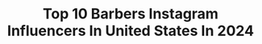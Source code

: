 ---
title: Top 10 Barbers Instagram Influencers In United States In 2024
description: >-
  Find top barbers Instagram influencers in United States in 2024. Most popular hashtags: #barber #haircut #menshair #fade.
platform: Instagram
hits: 1132
text_top: See the most popular Instagram accounts on inBeat.
text_bottom: Our platform aggregates 1132 Instagram influencers like this in United States for you to pitch.
profiles:
  - username: "robtheoriginal"
    fullname: >-
      Rob The Original
    bio: >-
      📍Los Angeles 💈 @original_barberstudio 🏆 @losangelesbarberfest 🍜 @ezbachi Business inquiries: Robtheoriginalmgmt@gmail.com
    location: "United States"
    followers: 1787407
    engagement: 512
    commentsToLikes: 0.036750
    id: ck0ty8n6vlxff0i19rqli3dz0
    verified: true
    hashtags: "#pesopluma, #robtheoriginal, #suedeart, #barber"
  - username: "queen_rockabilly"
    fullname: >-
      Winnipeg Barber 🇨🇦
    bio: >-
      barber at @goodfortunebarbers YouTube channel ⤵️
    location: "United States"
    followers: 59186
    engagement: 736
    commentsToLikes: 0.013396
    id: ck5hcemjmho5v0i11kbnp8m76
    verified: false
    hashtags: "#hairdresser, #barberworld, #barbershopconnect, #videotutorial"
  - username: "matsy__"
    fullname: >-
      Matthew Larkin
    bio: >-
      🇮🇪Irish tattoo artist @legendarytattoostudio ▪️ @barber_dts ▪️ @eternalink ▪️ @tatsoul ▪️ @yayofamilia ▪️ @criticaltattoosupply
    location: "United States"
    followers: 103671
    engagement: 1337
    commentsToLikes: 0.030925
    id: ck0vy4we229750i197orfl6xw
    verified: false
    hashtags: "#chestpiece, #besttattoos, #videogametattoo, #tattoo"
  - username: "_nicolerenae"
    fullname: >-
      𝒩𝒾𝒸𝑜𝓁𝑒 𝑅𝑒𝓃𝒶𝑒💈 ✪
    bio: >-
      •Owner of @ascensiondynasty 💙💛 •Arizona Barber💈 •@Babyliss4Barbers Educator✈️🌍 •@nopalinda_ Co-Owner🌱 APPT ONLY ⬇️
    location: "United States"
    followers: 164181
    engagement: 348
    commentsToLikes: 0.038217
    id: ck5zt8twfzyew0i1401rrajh0
    verified: false
    hashtags: "#tucsonbarber, #arizona, #barberology, #tucsonbarbers"
  - username: "titan_barber"
    fullname: >-
      John Carmona
    bio: >-
      WAHL ⛓️ STMNT Co. owner @barber.theory “Expression through image” ™️ 📍 Denver Colorado
    location: "United States"
    followers: 110519
    engagement: 314
    commentsToLikes: 0.049616
    id: ck0w311lar39t0i19lxc6zeq7
    verified: false
    hashtags: "#barbershopconnect, #hairbrained, #pixiecut, #denverbarber"
  - username: "royleethebarber"
    fullname: >-
      RoyLeeTheBarber
    bio: >-
      Roylee’s Barber Studio 💈 Booksy Ambassador @booksybiz Houston Texas 📍 📺 MTV’s The Challenge Book Here 👇🏽👇🏽👇🏽
    location: "United States"
    followers: 271083
    engagement: 308
    commentsToLikes: 0.020532
    id: ckap1gs0ruj2r0i78w29ikf35
    verified: false
    hashtags: "#barbertips, #discoveredonbooksy, #booksyamabassador, #fade"
  - username: "_southbaychris"
    fullname: >-
      LA Barber Christian Maciel
    bio: >-
      • Los Angeles Barber • Licensed Professional • Haircuts $200 • For Appointments Click The Link Below
    location: "United States"
    followers: 157999
    engagement: 304
    commentsToLikes: 0.037558
    id: ck0u1f5s4wmoh0i198dp3px10
    verified: false
    hashtags: ""
  - username: "hatzianestis_cutz"
    fullname: >-
      Emmanouil Chatzianestis
    bio: >-
      💈 main character of @diss.barbers⚡️& @dissbarbers_hersonissos 🔹 🏆 🇬🇷 award barber/educator 🟣 @lv3pro ambassador & 🟣@babylisspro_barberology
    location: "United States"
    followers: 24300
    engagement: 521
    commentsToLikes: 0.015752
    id: ck15trfqxjigl0i19k5aag3n2
    verified: false
    hashtags: "#fade, #menshair, #sickestbarbers, #100kbarbers"
  - username: "sicerow"
    fullname: >-
      Siciliani Texel
    bio: >-
      📸 Photographer 🖥 Graphic Designer ⚠️ Shoots 21+ only 🎙 Vocal Coach 💈 Barber Since ‘86 📷 Other work 👇🏾 @sicerowphotography
    location: "United States"
    followers: 18690
    engagement: 296
    commentsToLikes: 0.037531
    id: ck5q70ojozir30i11j6ldgc33
    verified: false
    hashtags: "#body, #edit, #photooftheday, #lady"
  - username: "blumaan"
    fullname: >-
      Joseph Andrews
    bio: >-
      🔹️ Los Angeles, CA ☀️ 🔹️My hair product company: @byblumaan 🔹️ Barbershop Co-founder: @aanuko.house 🔹️ Biz: blumaan business@gmail.com #MensHair
    location: "United States"
    followers: 185679
    engagement: 218
    commentsToLikes: 0.010474
    id: ck0vvttoiqqmk0i19l5l7j0rs
    verified: true
    hashtags: "#mensfashion, #rebound, #hairstyle, #seasaltspray"
---